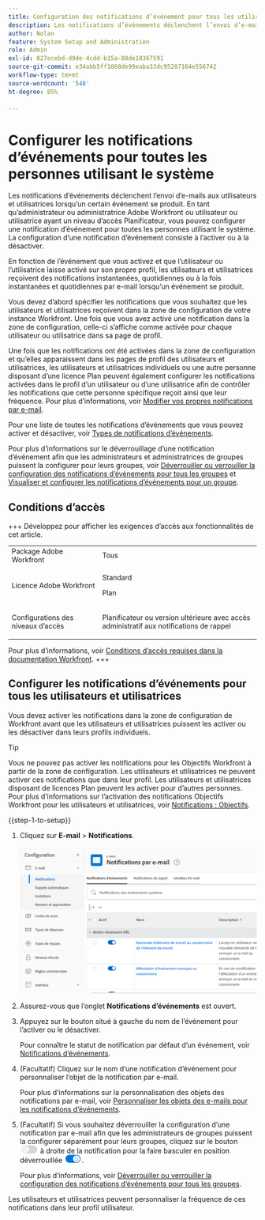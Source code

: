 ```yaml
---
title: Configuration des notifications d’événement pour tous les utilisateurs du système
description: Les notifications d’événements déclenchent l’envoi d’e-mails aux utilisateurs et utilisatrices lorsqu’un certain événement se produit. En tant qu’administrateur ou administratrice Adobe Workfront ou utilisateur ou utilisatrice ayant un niveau d’accès Planificateur, vous pouvez configurer une notification d’événement pour toutes les personnes utilisant le système. La configuration d’une notification d’événement consiste à l’activer ou à la désactiver.
author: Nolan
feature: System Setup and Administration
role: Admin
exl-id: 027ecebd-d9de-4cdd-b15a-88de18367591
source-git-commit: e34abb5ff1068de99eaba33dc95287164e556742
workflow-type: tm+mt
source-wordcount: '548'
ht-degree: 85%

---
```


# Configurer les notifications d’événements pour toutes les personnes utilisant le système

<!-- Audited: 1/2024 -->

<!--DON'T DELETE, DRAFT OR HIDE THIS ARTICLE. IT IS LINKED TO THE PRODUCT, THROUGH THE CONTEXT SENSITIVE HELP LINKS-->

Les notifications d’événements déclenchent l’envoi d’e-mails aux utilisateurs et utilisatrices lorsqu’un certain événement se produit. En tant qu’administrateur ou administratrice Adobe Workfront ou utilisateur ou utilisatrice ayant un niveau d’accès Planificateur, vous pouvez configurer une notification d’événement pour toutes les personnes utilisant le système. La configuration d’une notification d’événement consiste à l’activer ou à la désactiver.

<!--Alina annotation on the word "all" in 2nd sentence: abive, drafted and remains QS only-->

En fonction de l’événement que vous activez et que l’utilisateur ou l’utilisatrice laisse activé sur son propre profil, les utilisateurs et utilisatrices reçoivent des notifications instantanées, quotidiennes ou à la fois instantanées et quotidiennes par e-mail lorsqu’un événement se produit.

Vous devez d’abord spécifier les notifications que vous souhaitez que les utilisateurs et utilisatrices reçoivent dans la zone de configuration de votre instance Workfront. Une fois que vous avez activé une notification dans la zone de configuration, celle-ci s’affiche comme activée pour chaque utilisateur ou utilisatrice dans sa page de profil.

Une fois que les notifications ont été activées dans la zone de configuration et qu’elles apparaissent dans les pages de profil des utilisateurs et utilisatrices, les utilisateurs et utilisatrices individuels ou une autre personne disposant d’une licence Plan peuvent également configurer les notifications activées dans le profil d’un utilisateur ou d’une utilisatrice afin de contrôler les notifications que cette personne spécifique reçoit ainsi que leur fréquence. Pour plus d’informations, voir [Modifier vos propres notifications par e-mail](../../../workfront-basics/using-notifications/activate-or-deactivate-your-own-event-notifications.md).

Pour une liste de toutes les notifications d’événements que vous pouvez activer et désactiver, voir [Types de notifications d’événements](../../../administration-and-setup/manage-workfront/emails/event-notifications-available-in-wf.md).

Pour plus d’informations sur le déverrouillage d’une notification d’événement afin que les administrateurs et administratrices de groupes puissent la configurer pour leurs groupes, voir [Déverrouiller ou verrouiller la configuration des notifications d’événements pour tous les groupes](../../../administration-and-setup/manage-workfront/emails/unlock-configuration-of-event-notifications-for-groups.md) et [Visualiser et configurer les notifications d’événements pour un groupe](../../../administration-and-setup/manage-groups/create-and-manage-groups/view-and-configure-event-notifications-group.md).

## Conditions d’accès

+++ Développez pour afficher les exigences d’accès aux fonctionnalités de cet article.

<table style="table-layout:auto"> 
 <col> 
 <col> 
 <tbody> 
  <tr> 
   <td role="rowheader">Package Adobe Workfront</td> 
   <td>Tous</td> 
  </tr> 
  <tr> 
   <td role="rowheader">Licence Adobe Workfront</td> 
   <td> <p>Standard</p>
<p>Plan</p> 
</td> 
  </tr> 
  <tr> 
   <td role="rowheader">Configurations des niveaux d’accès</td> 
   <td> <p>Planificateur ou version ultérieure avec accès administratif aux notifications de rappel</p> </td> 
  </tr> 
 </tbody> 
</table>

Pour plus d’informations, voir [Conditions d’accès requises dans la documentation Workfront](/help/quicksilver/administration-and-setup/add-users/access-levels-and-object-permissions/access-level-requirements-in-documentation.md).
+++

## Configurer les notifications d’événements pour tous les utilisateurs et utilisatrices

Vous devez activer les notifications dans la zone de configuration de Workfront avant que les utilisateurs et utilisatrices puissent les activer ou les désactiver dans leurs profils individuels.

>[!TIP]
>
>Vous ne pouvez pas activer les notifications pour les Objectifs Workfront à partir de la zone de configuration. Les utilisateurs et utilisatrices ne peuvent activer ces notifications que dans leur profil. Les utilisateurs et utilisatrices disposant de licences Plan peuvent les activer pour d’autres personnes. Pour plus d’informations sur l’activation des notifications Objectifs Workfront pour les utilisateurs et utilisatrices, voir [Notifications : Objectifs](../../../workfront-basics/using-notifications/notifications-goals.md).

{{step-1-to-setup}}

1. Cliquez sur **E-mail** > **Notifications**.

   ![Zone des notifications sous les e-mails de configuration](assets/notifications-area-under-setup-emails.png)


1. Assurez-vous que l’onglet **Notifications d’événements** est ouvert.
1. Appuyez sur le bouton situé à gauche du nom de l’événement pour l’activer ou le désactiver.

   Pour connaître le statut de notification par défaut d’un événement, voir [Notifications d’événements](../../../workfront-basics/using-notifications/event-notifications.md).

1. (Facultatif) Cliquez sur le nom d’une notification d’événement pour personnaliser l’objet de la notification par e-mail.

   Pour plus d’informations sur la personnalisation des objets des notifications par e-mail, voir [Personnaliser les objets des e-mails pour les notifications d’événements](../../../administration-and-setup/manage-workfront/emails/custom-email-subjects-event-notification.md).

1. (Facultatif) Si vous souhaitez déverrouiller la configuration d’une notification par e-mail afin que les administrateurs de groupes puissent la configurer séparément pour leurs groupes, cliquez sur le bouton ![Bouton bascule Verrouiller](assets/lock-toggle-button.png) à droite de la notification pour la faire basculer en position déverrouillée ![Bouton bascule Déverrouiller](assets/unlock-toggle-button.png).

   Pour plus d’informations, voir [Déverrouiller ou verrouiller la configuration des notifications d’événements pour tous les groupes](../../../administration-and-setup/manage-workfront/emails/unlock-configuration-of-event-notifications-for-groups.md).

Les utilisateurs et utilisatrices peuvent personnaliser la fréquence de ces notifications dans leur profil utilisateur.
